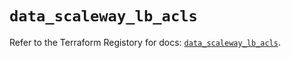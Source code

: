 # `data_scaleway_lb_acls`

Refer to the Terraform Registory for docs: [`data_scaleway_lb_acls`](https://registry.terraform.io/providers/scaleway/scaleway/2.28.0/docs/data-sources/lb_acls).
